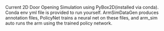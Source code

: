 Current 2D Door Opening Simulation using PyBox2D(installed via conda). Conda env yml file is provided to run yourself. ArmSimDataGen produces annotation files, PolicyNet trains a neural net on these files, and arm_sim auto runs the arm using the trained policy network.